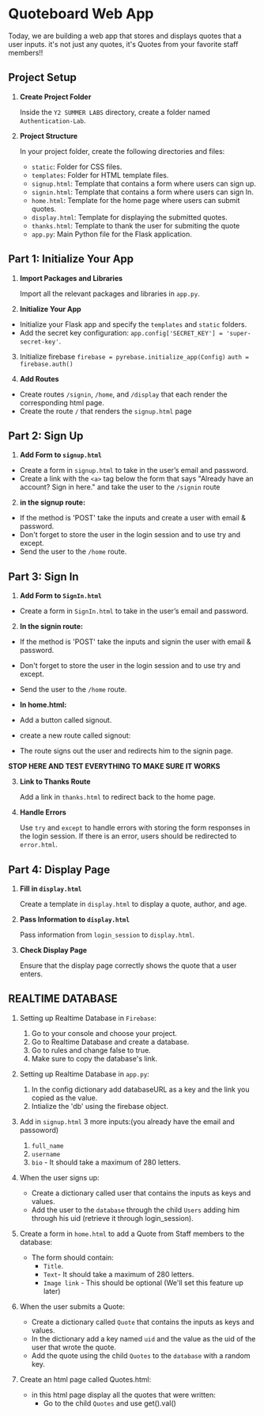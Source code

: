 # Quoteboard Web App


Today, we are building a web app that stores and displays quotes that a user inputs.
it's not just any quotes, it's Quotes from your favorite staff members!!


## Project Setup


1. **Create Project Folder**


   Inside the `Y2 SUMMER LABS` directory, create a folder named `Authentication-Lab`.


2. **Project Structure**


   In your project folder, create the following directories and files:
   - `static`: Folder for CSS files.
   - `templates`: Folder for HTML template files.
   - `signup.html`: Template that contains a form where users can sign up.
   - `signin.html`: Template that contains a form where users can sign In.
   - `home.html`: Template for the home page where users can submit quotes.
   - `display.html`: Template for displaying the submitted quotes.
   - `thanks.html`: Template to thank the user for submiting the quote
   - `app.py`: Main Python file for the Flask application.


## Part 1: Initialize Your App


1. **Import Packages and Libraries**


   Import all the relevant packages and libraries in `app.py`.


2. **Initialize Your App**

- Initialize your Flask app and specify the `templates` and `static` folders.
- Add the secret key configuration:
`app.config['SECRET_KEY'] = 'super-secret-key'`.

3. Initialize firebase 
`firebase = pyrebase.initialize_app(Config)`
`auth = firebase.auth()`

4. **Add Routes**

-  Create routes  `/signin`, `/home`, and `/display` that each render the corresponding html page.
-  Create the route `/` that renders the `signup.html` page


## Part 2: Sign Up 

1. **Add Form to `signup.html`**

- Create a form in `signup.html` to take in the user’s email and password.
- Create a link with the `<a>` tag below the form that says "Already have an account? Sign in here." and take the user to the `/signin` route


2. **in the signup route:**

- If the method is 'POST' take the inputs and create a user with email & password.
- Don't forget to store the user in the login session and to use try and except.
- Send the user to the `/home` route.




## Part 3: Sign In 

1. **Add Form to `SignIn.html`**

  - Create a form in `SignIn.html` to take in the user’s email and password.


2. **In the signin route:**

- If the method is 'POST' take the inputs and signin the user with email & password.
- Don't forget to store the user in the login session and to use try and except.
- Send the user to the `/home` route.

- **In home.html:**
- Add a button called signout.
- create a new route called signout:
- The route signs out the user and redirects him to the signin page.

**STOP HERE AND TEST EVERYTHING TO MAKE SURE IT WORKS**

3. **Link to Thanks Route**


   Add a link in `thanks.html` to redirect back to the home page.


4. **Handle Errors**


   Use `try` and `except` to handle errors with storing the form responses in the login session. If there is an error, users should be redirected to `error.html`.


## Part 4: Display Page


1. **Fill in `display.html`**


   Create a template in `display.html` to display a quote, author, and age.


2. **Pass Information to `display.html`**


   Pass information from `login_session` to `display.html`.


3. **Check Display Page**


   Ensure that the display page correctly shows the quote that a user enters.



## REALTIME DATABASE
1. Setting up Realtime Database in `Firebase`:
    1. Go to your console and choose your project.
    2. Go to Realtime Database and create a database.
    3. Go to rules and change false to true.
    4. Make sure to copy the database's link.

2. Setting up Realtime Database in `app.py`:
    1. In the config dictionary add databaseURL as a key and the link you copied as the value.
    2. Intialize the 'db' using the firebase object.


3. Add in `signup.html` 3 more inputs:(you already have the email and passoword)
    1. `full_name`
    2. `username`
    3. `bio` - It should take a maximum of 280 letters.


4. When the user signs up:
    - Create a dictionary called user that contains the inputs as keys and values.
    - Add the user to the `database` through the child `Users` adding him through his uid (retrieve it through login_session).


5. Create a form in `home.html` to add a Quote from Staff members to the database:
    - The form should contain:
        - `Title`.
        - `Text`- It should take a maximum of 280 letters.
        - `Image link` - This should be optional (We'll set this feature up later)


6. When the user submits a Quote:
    - Create a dictionary called `Quote` that contains the inputs as keys and values.
    - In the dictionary add a key named `uid` and the value as the uid of the user that wrote the quote.
    - Add the quote using the child `Quotes` to the `database` with a random key.

        
7. Create an html page called Quotes.html:
    - in this html page display all the quotes that were written:
        - Go to the child `Quotes` and use get().val()
        
